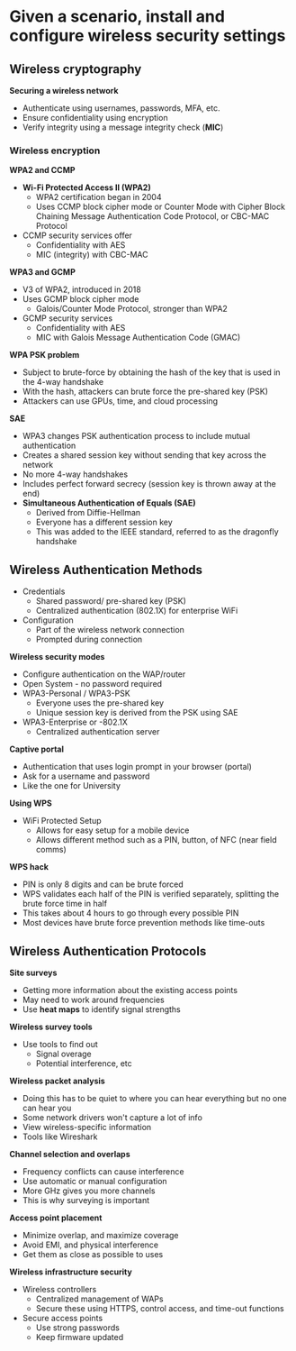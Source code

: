 # Given a scenario, install and configure wireless security settings

## Wireless cryptography
**Securing a wireless network**
- Authenticate using usernames, passwords, MFA, etc.
- Ensure confidentiality using encryption
- Verify integrity using a message integrity check (**MIC**)

### Wireless encryption
**WPA2 and CCMP**
- **Wi-Fi Protected Access II (WPA2)**
	- WPA2 certification began in 2004
	- Uses CCMP block cipher mode or Counter Mode with Cipher Block Chaining Message Authentication Code Protocol, or CBC-MAC Protocol
- CCMP security services offer
	- Confidentiality with AES
	- MIC (integrity) with CBC-MAC

**WPA3 and GCMP**
- V3 of WPA2, introduced in 2018
- Uses GCMP block cipher mode
	- Galois/Counter Mode Protocol, stronger than WPA2
- GCMP security services
	- Confidentiality with AES
	- MIC with Galois Message Authentication Code (GMAC)

**WPA PSK problem**
- Subject to brute-force by obtaining the hash of the key that is used in the 4-way handshake 
- With the hash, attackers can brute force the pre-shared key (PSK)
- Attackers can use GPUs, time, and cloud processing

**SAE**
- WPA3 changes PSK authentication process to include mutual authentication
- Creates a shared session key without sending that key across the network
- No more 4-way handshakes
- Includes perfect forward secrecy (session key is thrown away at the end)
- **Simultaneous Authentication of Equals (SAE)**
	- Derived from Diffie-Hellman
	- Everyone has a different session key
	- This was added to the IEEE standard, referred to as the dragonfly handshake


## Wireless Authentication Methods
- Credentials
	- Shared password/ pre-shared key (PSK)
	- Centralized authentication (802.1X) for enterprise WiFi
- Configuration
	- Part of the wireless network connection
	- Prompted during connection

**Wireless security modes**
- Configure authentication on the WAP/router
- Open System - no password required
- WPA3-Personal / WPA3-PSK
	- Everyone uses the pre-shared key
	- Unique session key is derived from the PSK using SAE
- WPA3-Enterprise or -802.1X
	- Centralized authentication server

**Captive portal**
- Authentication that uses login prompt in your browser (portal)
- Ask for a username and password
- Like the one for University

**Using WPS**
- WiFi Protected Setup
	- Allows for easy setup for a mobile device
	- Allows different method such as a PIN, button, of NFC (near field comms)

**WPS hack**
- PIN is only 8 digits and can be brute forced
- WPS validates each half of the PIN is verified separately, splitting the brute force time in half
- This takes about 4 hours to go through every possible PIN
- Most devices have brute force prevention methods like time-outs


## Wireless Authentication Protocols
**Site surveys**
- Getting more information about the existing access points
- May need to work around frequencies
- Use **heat maps** to identify signal strengths

**Wireless survey tools**
- Use tools to find out 
	- Signal overage
	- Potential interference, etc

**Wireless packet analysis**
- Doing this has to be quiet to where you can hear everything but no one can hear you
- Some network drivers won't capture a lot of info
- View wireless-specific information
- Tools like Wireshark 

**Channel selection and overlaps**
- Frequency conflicts can cause interference
- Use automatic or manual configuration
- More GHz gives you more channels
- This is why surveying is important

**Access point placement**
- Minimize overlap, and maximize coverage
- Avoid EMI, and physical interference
- Get them as close as possible to uses

**Wireless infrastructure security**
- Wireless controllers
	- Centralized management of WAPs
	- Secure these using HTTPS, control access, and time-out functions
- Secure access points
	- Use strong passwords
	- Keep firmware updated